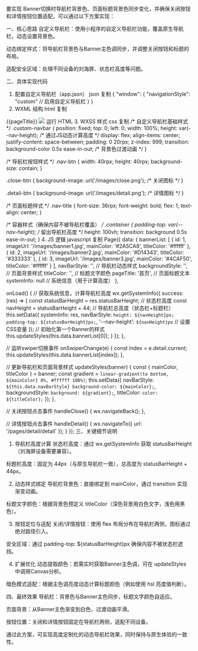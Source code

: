 要实现 Banner切换时导航栏背景色、页面标题背景色同步变化，并确保关闭按钮和详情按钮位置适配，可以通过以下方案实现：

一、核心思路
自定义导航栏：使用小程序的自定义导航栏功能，覆盖原生导航栏，动态设置背景色。

动态绑定样式：将导航栏背景色与Banner主色调同步，并调整关闭按钮和标题的布局。

适配安全区域：处理不同设备的刘海屏、状态栏高度等问题。

二、具体实现代码
1. 配置自定义导航栏（app.json）
json
复制
{
  "window": {
    "navigationStyle": "custom" // 启用自定义导航栏
  }
}
2. WXML 结构
html
复制
<!-- 自定义导航栏 -->
<view class="custom-navbar" style="{{navBarStyle}}">
  <!-- 关闭按钮 -->
  <view class="nav-btn close-btn" bindtap="handleClose"></view>
  <!-- 页面标题 -->
  <view class="nav-title" style="{{titleColor}}">{{pageTitle}}</view>
  <!-- 详情按钮 -->
  <view class="nav-btn detail-btn" bindtap="handleDetail"></view>
</view>

<!-- 页面内容容器（含Banner） -->
<view class="container" style="{{backgroundStyle}}">
  <swiper autoplay interval="3000" bindchange="onSwiperChange">
    <block wx:for="{{bannerList}}" wx:key="id">
      <swiper-item>
        <image src="{{item.imageUrl}}" mode="aspectFill" />
      </swiper-item>
    </block>
  </swiper>
</view>
运行 HTML
3. WXSS 样式
css
复制
/* 自定义导航栏基础样式 */
.custom-navbar {
  position: fixed;
  top: 0;
  left: 0;
  width: 100%;
  height: var(--nav-height); /* 通过JS动态计算高度 */
  display: flex;
  align-items: center;
  justify-content: space-between;
  padding: 0 20rpx;
  z-index: 999;
  transition: background-color 0.5s ease-in-out; /* 背景色过渡动画 */
}

/* 导航栏按钮样式 */
.nav-btn {
  width: 40rpx;
  height: 40rpx;
  background-size: contain;
}

.close-btn {
  background-image: url('/images/close.png'); /* 关闭图标 */
}

.detail-btn {
  background-image: url('/images/detail.png'); /* 详情图标 */
}

/* 页面标题样式 */
.nav-title {
  font-size: 36rpx;
  font-weight: bold;
  flex: 1;
  text-align: center;
}

/* 容器样式（确保内容不被导航栏覆盖） */
.container {
  padding-top: var(--nav-height); /* 留出导航栏高度 */
  height: 100vh;
  transition: background 0.5s ease-in-out;
}
4. JS 逻辑
javascript
复制
Page({
  data: {
    bannerList: [
      { id: 1, imageUrl: '/images/banner1.jpg', mainColor: '#2A5CA8', titleColor: '#ffffff' },
      { id: 2, imageUrl: '/images/banner2.jpg', mainColor: '#D14343', titleColor: '#333333' },
      { id: 3, imageUrl: '/images/banner3.jpg', mainColor: '#4CAF50', titleColor: '#ffffff' }
    ],
    navBarStyle: '',      // 导航栏动态样式
    backgroundStyle: '',  // 页面背景样式
    titleColor: '',       // 标题文字颜色
    pageTitle: '首页',     // 页面标题文本
    systemInfo: null      // 系统信息（用于计算高度）
  },

  onLoad() {
    // 获取系统信息，计算导航栏高度
    wx.getSystemInfo({
      success: (res) => {
        const statusBarHeight = res.statusBarHeight; // 状态栏高度
        const navHeight = statusBarHeight + 44;      // 导航栏总高度（状态栏+标题栏）
        this.setData({
          systemInfo: res,
          navBarStyle: `height: ${navHeight}px; padding-top: ${statusBarHeight}px;`,
          '--nav-height': `${navHeight}px`           // 设置CSS变量
        });
        // 初始化第一个Banner的样式
        this.updateStyles(this.data.bannerList[0]);
      }
    });
  },

  // 监听swiper切换事件
  onSwiperChange(e) {
    const index = e.detail.current;
    this.updateStyles(this.data.bannerList[index]);
  },

  // 更新导航栏和页面背景样式
  updateStyles(banner) {
    const { mainColor, titleColor } = banner;
    const gradient = `linear-gradient(to bottom, ${mainColor} 0%, #ffffff 100%)`;
    this.setData({
      navBarStyle: `${this.data.navBarStyle} background-color: ${mainColor};`,
      backgroundStyle: `background: ${gradient};`,
      titleColor: `color: ${titleColor};`
    });
  },

  // 关闭按钮点击事件
  handleClose() {
    wx.navigateBack();
  },

  // 详情按钮点击事件
  handleDetail() {
    wx.navigateTo({ url: '/pages/detail/detail' });
  }
});
三、关键细节说明
1. 导航栏高度计算
状态栏高度：通过 wx.getSystemInfo 获取 statusBarHeight（刘海屏设备需要兼容）。

标题栏高度：固定为 44px（与原生导航栏一致），总高度为 statusBarHeight + 44px。

2. 动态样式绑定
导航栏背景色：直接绑定到 mainColor，通过 transition 实现渐变动画。

标题文字颜色：根据背景色预定义 titleColor（深色背景用白色文字，浅色用黑色）。

3. 按钮定位与适配
关闭/详情按钮：使用 flex 布局分布在导航栏两侧，图标通过绝对路径引入。

安全区域：通过 padding-top: ${statusBarHeight}px 确保内容不被状态栏遮挡。

4. 扩展优化
动态提取颜色：若需实时获取Banner主色调，可在 updateStyles 中调用Canvas分析。

暗色模式适配：根据主色调亮度动态计算标题颜色（例如使用 hsl 亮度值判断）。

四、最终效果
导航栏：背景色与Banner主色同步，标题文字颜色自适应。

页面背景：从Banner主色渐变到白色，过渡动画平滑。

按钮位置：关闭和详情按钮固定在导航栏两侧，适配不同设备。

通过此方案，可实现高度定制化的动态导航栏效果，同时保持与原生体验的一致性。